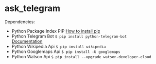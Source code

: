 # ask_telegram


Dependencies:
<ul>
<li> Python Package Index PIP <a rel="nofollow" target="_blank" href="https://pip.pypa.io/en/stable/installing/">How to install pip</a></li>
<li>Python Telegram Bot <code>$ pip install python-telegram-bot</code> <a href="https://python-telegram-bot.readthedocs.io/en/stable/" rel="nofollow" target="_blank">Documentation</a></li>
<li>Python Wikipedia Api <code>$ pip install wikipedia</code></li>
<li>Python Googlemaps Api <code>$ pip install -U googlemaps</code></li>
<li>Python Watson Api <code>$ pip install --upgrade watson-developer-cloud</code></li>
</ul>
